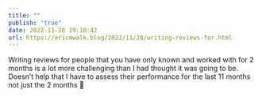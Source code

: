 ```yaml
---
title: ""
publish: "true"
date: 2022-11-28 19:10:42
url: https://ericmwalk.blog/2022/11/28/writing-reviews-for.html
---
```


Writing reviews for people that you have only known and worked with for 2 months is a lot more challenging than I had thought it was going to be. Doesn’t help that I have to assess their performance for the last 11 months not just the 2 months 🫣